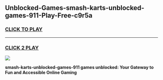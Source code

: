 
## Unblocked-Games-smash-karts-unblocked-games-911-Play-Free-c9r5a
<h3>
<a href="https://premium76.site?title=smash-karts-unblocked-games-911&ref=09A">CLICK TO PLAY</a></h3>
<hr>

<h3>
<a href="https://premium76.site?title=smash-karts-unblocked-games-911&ref=09A">CLICK 2 PLAY</a>
  
</h3>

<a href="https://premium76.site?title=smash-karts-unblocked-games-911&ref=09A"><img src="https://clearcache.store/games.png"></a>


**smash-karts-unblocked-games-911 games unblocked: Your Gateway to Fun and Accessible Online Gaming**
